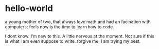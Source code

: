 # hello-world
a young mother of two, that always love math and had an facination with computers; feels now is the time to learn how to code. 

I dont know. I'm new to this. A little nervous at the moment. Not sure if this is what I am even suppose to write. forgive me, I am trying my best. 

